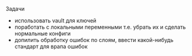 Задачи
- использовать vault для ключей
- поработать с локальными переменными т.е. убрать их и сделать нормальные конфиги
- допилить обработку ошибок по слоям, ввести какой-нибудь стандарт для врапа ошибок
